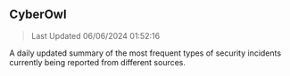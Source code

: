 ## CyberOwl 
> Last Updated 06/06/2024 01:52:16 


A daily updated summary of the most frequent types of security incidents currently being reported from different sources.

